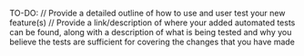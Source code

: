 TO-DO:
// Provide a detailed outline of how to use and user test your new feature(s)
// Provide a link/description of where your added automated tests can be found,
along with a description of what is being tested and why you believe the tests are sufficient for covering the changes that you have made

